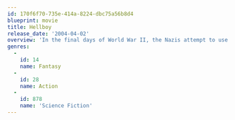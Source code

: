 ```yaml
---
id: 170f6f70-735e-414a-8224-dbc75a56b8d4
blueprint: movie
title: Hellboy
release_date: '2004-04-02'
overview: 'In the final days of World War II, the Nazis attempt to use black magic to aid their dying cause. The Allies raid the camp where the ceremony is taking place, but not before a demon - Hellboy - has already been conjured. Joining the Allied forces, Hellboy eventually grows to adulthood, serving the cause of good rather than evil.'
genres:
  -
    id: 14
    name: Fantasy
  -
    id: 28
    name: Action
  -
    id: 878
    name: 'Science Fiction'
---
```

